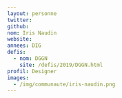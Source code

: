 ```yaml
---
layout: personne
twitter: 
github: 
nom: Iris Naudin
website: 
annees: DIG
defis: 
  - nom: DGGN
    site: /defis/2019/DGGN.html
profil: Designer
images:
  - /img/communaute/iris-naudin.png
---
```

